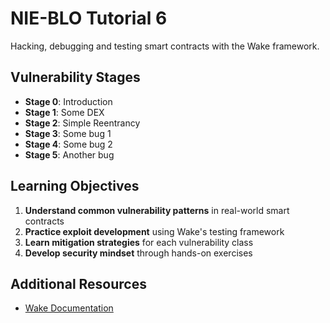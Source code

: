 # NIE-BLO Tutorial 6

Hacking, debugging and testing smart contracts with the Wake framework.

## Vulnerability Stages

* **Stage 0**: Introduction
* **Stage 1**: Some DEX
* **Stage 2**: Simple Reentrancy
* **Stage 3**: Some bug 1
* **Stage 4**: Some bug 2
* **Stage 5**: Another bug


## Learning Objectives

1. **Understand common vulnerability patterns** in real-world smart contracts
2. **Practice exploit development** using Wake's testing framework
3. **Learn mitigation strategies** for each vulnerability class
4. **Develop security mindset** through hands-on exercises


## Additional Resources

- [Wake Documentation](https://ackee.xyz/wake/docs/latest/)